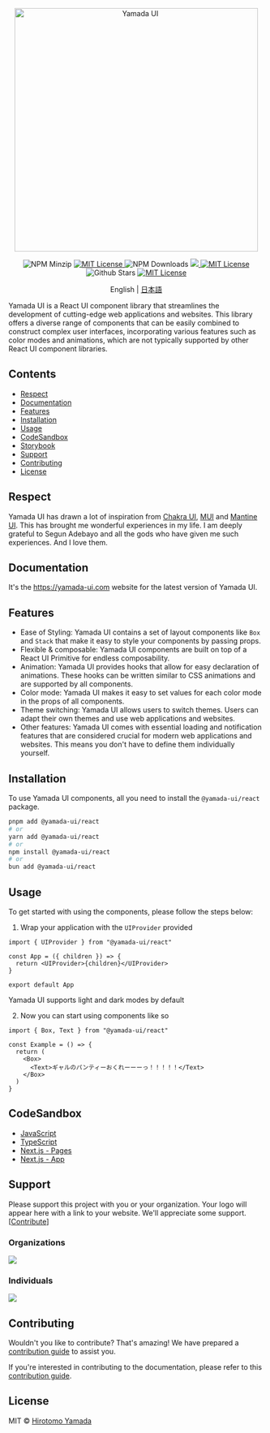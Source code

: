 <p align="center">
  <img src="https://raw.githubusercontent.com/yamada-ui/yamada-ui/main/logo/logo-colored@2x.png" alt="Yamada UI" width="480" />
</p>

<p align="center">
  <img alt="NPM Minzip" src="https://img.shields.io/bundlephobia/minzip/@yamada-ui/react"/>
  <a href="https://www.npmjs.com/package/@yamada-ui/react">
    <img alt="MIT License" src="https://img.shields.io/npm/v/@yamada-ui/react"/>
  </a>
  <img alt="NPM Downloads" src="https://img.shields.io/npm/dm/@yamada-ui/react.svg?style=flat"/>
  <a href="https://codecov.io/gh/yamada-ui/yamada-ui" >
    <img src="https://codecov.io/gh/yamada-ui/yamada-ui/graph/badge.svg?token=LRQMRQNE7N"/>
  </a>
  <a href="https://github.com/yamada-ui/yamada-ui/blob/main/LICENSE">
    <img alt="MIT License" src="https://img.shields.io/github/license/yamada-ui/yamada-ui"/>
  </a>
  <img alt="Github Stars" src="https://img.shields.io/github/stars/yamada-ui/yamada-ui" />
  <a href="https://discord.gg/H7V5RfEDTR">
    <img alt="MIT License" src="https://img.shields.io/badge/Chat%20on-Discord-%235865f2"/>
  </a>
</p>

<p align='center'>
  English | <a href='./README.ja.md'>日本語</a>
</p>

Yamada UI is a React UI component library that streamlines the development of cutting-edge web applications and websites. This library offers a diverse range of components that can be easily combined to construct complex user interfaces, incorporating various features such as color modes and animations, which are not typically supported by other React UI component libraries.

## Contents

- [Respect](#respect)
- [Documentation](https://yamada-ui.com)
- [Features](#features)
- [Installation](#installation)
- [Usage](#usage)
- [CodeSandbox](#codesandbox)
- [Storybook](https://yamada-ui.github.io/yamada-ui/)
- [Support](#support)
- [Contributing](#contributing)
- [License](#license)

## Respect

Yamada UI has drawn a lot of inspiration from [Chakra UI](https://github.com/chakra-ui/chakra-ui), [MUI](https://github.com/mui/material-ui) and [Mantine UI](https://github.com/mantinedev/mantine). This has brought me wonderful experiences in my life. I am deeply grateful to Segun Adebayo and all the gods who have given me such experiences. And I love them.

## Documentation

It's the https://yamada-ui.com website for the latest version of Yamada UI.

## Features

- Ease of Styling: Yamada UI contains a set of layout components like `Box` and `Stack` that make it easy to style your components by passing props.
- Flexible & composable: Yamada UI components are built on top of a React UI Primitive for endless composability.
- Animation: Yamada UI provides hooks that allow for easy declaration of animations. These hooks can be written similar to CSS animations and are supported by all components.
- Color mode: Yamada UI makes it easy to set values for each color mode in the props of all components.
- Theme switching: Yamada UI allows users to switch themes. Users can adapt their own themes and use web applications and websites.
- Other features: Yamada UI comes with essential loading and notification features that are considered crucial for modern web applications and websites. This means you don't have to define them individually yourself.

## Installation

To use Yamada UI components, all you need to install the
`@yamada-ui/react` package.

```sh
pnpm add @yamada-ui/react
# or
yarn add @yamada-ui/react
# or
npm install @yamada-ui/react
# or
bun add @yamada-ui/react
```

## Usage

To get started with using the components, please follow the steps below:

1. Wrap your application with the `UIProvider` provided

```tsx
import { UIProvider } from "@yamada-ui/react"

const App = ({ children }) => {
  return <UIProvider>{children}</UIProvider>
}

export default App
```

Yamada UI supports light and dark modes by default

2. Now you can start using components like so

```tsx
import { Box, Text } from "@yamada-ui/react"

const Example = () => {
  return (
    <Box>
      <Text>ギャルのパンティーおくれーーーっ！！！！！</Text>
    </Box>
  )
}
```

## CodeSandbox

- [JavaScript](https://codesandbox.io/p/devbox/yamada-ui-javascript-1m1on8)
- [TypeScript](https://codesandbox.io/p/devbox/yamada-ui-typescript-7xqli9)
- [Next.js - Pages](https://codesandbox.io/p/devbox/yamada-ui-next-js-pages-6d13de)
- [Next.js - App](https://codesandbox.io/p/devbox/yamada-ui-next-js-app-3911zu)

## Support

Please support this project with you or your organization. Your logo will appear here with a link to your website. We'll appreciate some support. [[Contribute](https://opencollective.com/yamada-ui/contribute)]

### Organizations

<a href="https://opencollective.com/yamada-ui"><img src="https://opencollective.com/yamada-ui/organizations.svg?avatarHeight=40&button=false" /></a>

### Individuals

<a href="https://opencollective.com/yamada-ui"><img src="https://opencollective.com/yamada-ui/individuals.svg?avatarHeight=40" /></a>

## Contributing

Wouldn't you like to contribute? That's amazing! We have prepared a [contribution guide](./CONTRIBUTING.md) to assist you.

If you're interested in contributing to the documentation, please refer to this [contribution guide](https://yamada-ui.com/community/contributing).

## License

MIT © [Hirotomo Yamada](https://github.com/hirotomoyamada)
